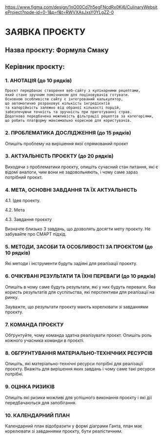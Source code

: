 https://www.figma.com/design/1nO00Cd7h5egFNcdRx0Kj6/CulinaryWebsiteProject?node-id=0-1&p=f&t=RWVXAsJxsY0YLgZZ-0 

# ЗАЯВКА ПРОЄКТУ 

 
## Назва проєкту: Формула Смаку  

 
## Керівник проєкту: 


### 1. АНОТАЦІЯ (до 10 рядків) 

```
Проєкт передбачає створення веб-сайту з кулінарними рецептами,
який стане зручним помічником для поціновувачів готувати.   
Основною особливістю сайту є інтегрований калькулятор,
що автоматично розраховує кількість інгредієнтів
та калорійність залежно від обраної кількості порцій,  
забезпечуючи точність та зручність при приготуванні страв.
Додатково передбачена можливість фільтрації рецептів за категоріями,  
що робить платформу максимально корисною для користувачів.
``` 

 

### 2. ПРОБЛЕМАТИКА ДОСЛІДЖЕННЯ (до 15 рядків) 

Опишіть проблему на вирішення якої спрямований проєкт 

 

 

### 3. АКТУАЛЬНІСТЬ ПРОЄКТУ (до 20 рядків) 

Виходячи з проблематики проєкту, опишіть сучасний стан питання, які є відомі аналоги, чим вони не задовольняють, і чому саме зараз потрібний проєкт. 

 

 

### 4. МЕТА, ОСНОВНІ ЗАВДАННЯ ТА ЇХ АКТУАЛЬНІСТЬ 

4.1. Ідея проекту. 

4.2. Мета 

4.3. Завдання проєкту 

Визначте близько 3 завдань, що дозволять досягти мету проєкту. Не забувайте про СМАРТ підхід. 

 

 

### 5. МЕТОДИ, ЗАСОБИ ТА ОСОБЛИВОСТІ ЗА ПРОЄКТОМ (до 10 рядків) 

Які методи і інструменти будуть задіяні для реалізації проєкту. 

 

 

### 6. ОЧІКУВАНІ РЕЗУЛЬТАТИ ТА ЇХНІ ПЕРЕВАГИ (до 10 рядків) 

Опишіть в чому саме будуть результати, які у них будуть переваги. Яка користь результатів для суспільства, які перспективи для реалізації на ринку. 

Зауважте, що результати проєкту мають корелювати зі завданнями проєкту. 

 

 

### 7. КОМАНДА ПРОЄКТУ  

Обґрунтуйте, чому команда здатна реалізувати проєкт. Опишіть роль кожного учасника команди в проєкті. 

 

 

### 8. ОБГРУНТУВАННЯ МАТЕРІАЛЬНО-ТЕХНІЧНИХ РЕСУРСІВ 

Опишіть, які матеріально-технічні ресурси потрібні для реалізації проєкту. Вкажіть для вирішення яких завдань і чому саме такі ресурси потрібні.  

 

 

### 9. ОЦІНКА РИЗИКІВ 

Опишіть які ризики можливі для успішного виконання проєкту і які дії передбачаються для запобігання. 

 

### 10. КАЛЕНДАРНИЙ ПЛАН 

Календарний план відобразити у формі діаграми Ганта, план має корелювати зі завданнями проєкту, бути реалістичним. 
